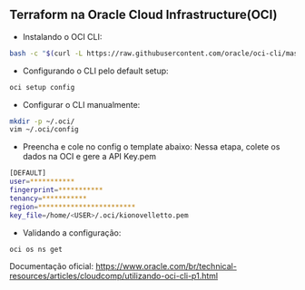 ## Terraform na Oracle Cloud Infrastructure(OCI)

- Instalando o OCI CLI:
```bash
bash -c "$(curl -L https://raw.githubusercontent.com/oracle/oci-cli/master/scripts/install/install.sh)"
```

- Configurando o CLI pelo default setup:
```bash
oci setup config
```

- Configurar o CLI manualmente:
```bash
mkdir -p ~/.oci/
vim ~/.oci/config
```

- Preencha e cole no config o template abaixo:
Nessa etapa, colete os dados na OCI e gere a API Key.pem

```bash
[DEFAULT]
user=***********
fingerprint=***********
tenancy=***********
region=************************
key_file=/home/<USER>/.oci/kionovelletto.pem
```

- Validando a configuração:
```bash
oci os ns get
```

Documentação oficial: https://www.oracle.com/br/technical-resources/articles/cloudcomp/utilizando-oci-cli-p1.html